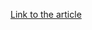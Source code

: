 [Link to the article](https://intrusiontruth.wordpress.com/2020/01/15/hainan-xiandun-technology-company-is-apt40)
